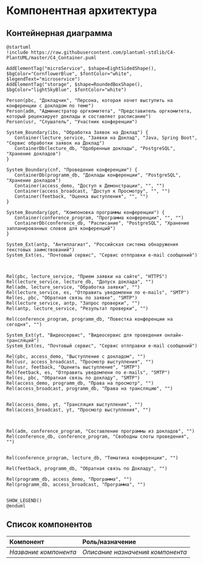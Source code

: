 # Компонентная архитектура
<!-- Состав и взаимосвязи компонентов системы между собой и внешними системами с указанием протоколов, ключевые технологии, используемые для реализации компонентов.
Диаграмма контейнеров C4 и текстовое описание. 
Подробнее: https://confluence.mts.ru/pages/viewpage.action?pageId=375783368
-->
## Контейнерная диаграмма

```plantuml
@startuml
!include https://raw.githubusercontent.com/plantuml-stdlib/C4-PlantUML/master/C4_Container.puml

AddElementTag("microService", $shape=EightSidedShape(), $bgColor="CornflowerBlue", $fontColor="white", $legendText="microservice")
AddElementTag("storage", $shape=RoundedBoxShape(), $bgColor="lightSkyBlue", $fontColor="white")

Person(pbc, "Докладчик", "Персона, которая хочет выступить на конференции с докладом по теме")
Person(adm, "Администратор оргкомитета", "Представитель оргкомитета, который рецензирует доклады и составляет расписание")
Person(usr, "Слушатель", "Участник конференции")

System_Boundary(ibs, "Обработка Заявок на Доклад") {
   Container(lecture_service, "Заявки на Доклад", "Java, Spring Boot", "Сервис обработки заявок на Доклад")       
   ContainerDb(lecture_db, "Одобренные доклады", "PostgreSQL", "Хранение докладов")
}

System_Boundary(cnf, "Проведение конференции") {
   ContainerDb(programm_db, "Доклады конференции", "PostgreSQL", "Хранение докладов")
   Container(access_demo, "Доступ к Демонстрации", "", "")
   Container(access_broadcast, "Доступ к Просмотру", "", "")   
   Container(feetback, "Оценка выступления", "", "")    
}

System_Boundary(ppt, "Компоновка программы конференции") {
   Container(conference_program, "Программа конференции", "", "") 
   ContainerDb(conference_db, "Расписание", "PostgreSQL", "Хранение запланированных словов для конференций")
}

System_Ext(antp, "Антиплагиат", "Российская система обнаружения текстовых заимствований")  
System_Ext(es, "Почтовый сервис", "Сервис отпправки e-mail сообщений")



Rel(pbc, lecture_service, "Прием заявки на сайте", "HTTPS")
Rel(lecture_service, lecture_db, "Допуск доклада", "")
Rel(adm, lecture_service, "Обработка заявки", "")
Rel(lecture_service, es, "Отправить уведомлени по e-mails", "SMTP")
Rel(es, pbc, "Обратная связь по заявке", "SMTP")
Rel(lecture_service, antp, "Запрос проверки", "")
Rel(antp, lecture_service, "Результат проверки", "")

Rel(conference_program, programm_db, "Повестка конференции на сегодня", "")

System_Ext(yt, "Видеосервис", "Видеосервис для проведения онлайн-трансляций")
System_Ext(es, "Почтовый сервис", "Сервис отпправки e-mail сообщений")

Rel(pbc, access_demo, "Выступление с докладом", "")
Rel(usr, access_broadcast, "Просмотр выступления", "")
Rel(usr, feetback, "Оценить выступление", "SMTP")
Rel(feetback, es, "Отправить уведомлени по e-mails", "SMTP")
Rel(es, pbc, "Обратная связь по докладу", "SMTP")
Rel(access_demo, programm_db, "Права на просмотр", "")
Rel(access_broadcast, programm_db, "Права на трансляцию", "")


Rel(access_demo, yt, "Трансляция выступления", "")
Rel(access_broadcast, yt, "Просмотр выступления", "")



Rel(adm, conference_program, "Составление программы из докладов", "")
Rel(conference_db, conference_program, "Свободны слоты проведения", "")


Rel(conference_program, lecture_db, "Тематика конференции", "")

Rel(feetback, programm_db, "Обратная связь по Докладу", "")

Rel(programm_db, access_demo, "Программа", "")
Rel(programm_db, access_broadcast, "Программа", "")


SHOW_LEGEND()
@enduml
```

## Список компонентов
| Компонент             | Роль/назначение                  |
|:----------------------|:---------------------------------|
| *Название компонента* | *Описание назначения компонента* |